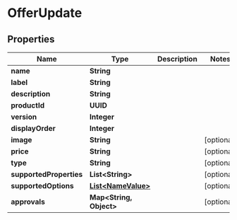 

# OfferUpdate


## Properties

Name | Type | Description | Notes
------------ | ------------- | ------------- | -------------
**name** | **String** |  | 
**label** | **String** |  | 
**description** | **String** |  | 
**productId** | **UUID** |  | 
**version** | **Integer** |  | 
**displayOrder** | **Integer** |  | 
**image** | **String** |  |  [optional]
**price** | **String** |  |  [optional]
**type** | **String** |  |  [optional]
**supportedProperties** | **List&lt;String&gt;** |  |  [optional]
**supportedOptions** | [**List&lt;NameValue&gt;**](NameValue.md) |  |  [optional]
**approvals** | **Map&lt;String, Object&gt;** |  |  [optional]



